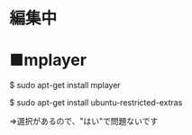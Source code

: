 # 編集中
# ■mplayer

$ sudo apt-get install mplayer

$ sudo apt-get install ubuntu-restricted-extras

⇒選択があるので、"はい"で問題ないです
